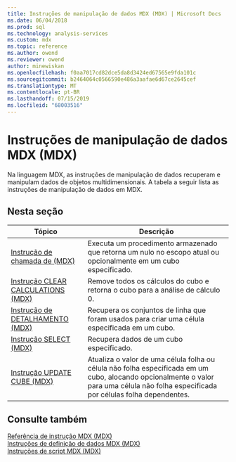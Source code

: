 ```yaml
---
title: Instruções de manipulação de dados MDX (MDX) | Microsoft Docs
ms.date: 06/04/2018
ms.prod: sql
ms.technology: analysis-services
ms.custom: mdx
ms.topic: reference
ms.author: owend
ms.reviewer: owend
author: minewiskan
ms.openlocfilehash: f0aa7017cd82dce5da8d3424ed67565e9fda101c
ms.sourcegitcommit: b2464064c0566590e486a3aafae6d67ce2645cef
ms.translationtype: MT
ms.contentlocale: pt-BR
ms.lasthandoff: 07/15/2019
ms.locfileid: "68003516"
---
```

# <a name="mdx-data-manipulation-statements-mdx"></a>Instruções de manipulação de dados MDX (MDX)


  Na linguagem MDX, as instruções de manipulação de dados recuperam e manipulam dados de objetos multidimensionais. A tabela a seguir lista as instruções de manipulação de dados em MDX.  
  
## <a name="in-this-section"></a>Nesta seção  
  
|Tópico|Descrição|  
|-----------|-----------------|  
|[Instrução de chamada de &#40;MDX&#41;](../mdx/mdx-data-manipulation-call.md)|Executa um procedimento armazenado que retorna um nulo no escopo atual ou opcionalmente em um cubo especificado.|  
|[Instrução CLEAR CALCULATIONS &#40;MDX&#41;](../mdx/mdx-data-manipulation-clear-calculations.md)|Remove todos os cálculos do cubo e retorna o cubo para a análise de cálculo 0.|  
|[Instrução de DETALHAMENTO &#40;MDX&#41;](../mdx/mdx-data-manipulation-drillthrough.md)|Recupera os conjuntos de linha que foram usados para criar uma célula especificada em um cubo.|  
|[Instrução SELECT &#40;MDX&#41;](../mdx/mdx-data-manipulation-select.md)|Recupera dados de um cubo especificado.|  
|[Instrução UPDATE CUBE &#40;MDX&#41;](../mdx/mdx-data-manipulation-update-cube.md)|Atualiza o valor de uma célula folha ou célula não folha especificada em um cubo, alocando opcionalmente o valor para uma célula não folha especificada por células folha dependentes.|  
  
## <a name="see-also"></a>Consulte também  
 [Referência de instrução MDX &#40;MDX&#41;](../mdx/mdx-statement-reference-mdx.md)   
 [Instruções de definição de dados MDX &#40;MDX&#41;](../mdx/mdx-data-definition-statements-mdx.md)   
 [Instruções de script MDX &#40;MDX&#41;](../mdx/mdx-scripting-statements-mdx.md)  
  
  
